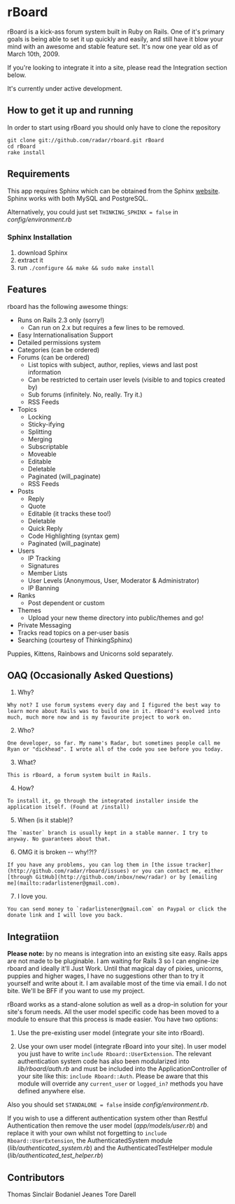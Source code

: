 # rBoard

rBoard is a kick-ass forum system built in Ruby on Rails. One of it's primary goals is being able to set it up quickly and easily, and still have it blow your mind with an awesome and stable feature set. It's now one year old as of March 10th, 2009.

If you're looking to integrate it into a site, please read the Integration section below.

It's currently under active development.

## How to get it up and running

In order to start using rBoard you should only have to clone the repository

    git clone git://github.com/radar/rboard.git rBoard
    cd rBoard
    rake install
    
## Requirements

This app requires Sphinx which can be obtained from the Sphinx [website](http://sphinxsearch.com). Sphinx works with both MySQL and PostgreSQL. 

Alternatively, you could just set `THINKING_SPHINX = false` in _config/environment.rb_

### Sphinx Installation

  1. download Sphinx
  2. extract it
  3. run `./configure && make && sudo make install` 
  
## Features

rboard has the following awesome things:
  
  * Runs on Rails 2.3 only (sorry!)
    * Can run on 2.x but requires a few lines to be removed.
  * Easy Internationalisation Support
  * Detailed permissions system
  * Categories (can be ordered)
  * Forums (can be ordered)
    * List topics with subject, author, replies, views and last post information
    * Can be restricted to certain user levels (visible to and topics created by)
    * Sub forums (infinitely. No, really. Try it.)
    * RSS Feeds
  * Topics
    * Locking
    * Sticky-ifying
    * Splitting
    * Merging
    * Subscriptable
    * Moveable
    * Editable
    * Deletable
    * Paginated (will_paginate)
    * RSS Feeds
  * Posts
    * Reply
    * Quote
    * Editable (it tracks these too!)
    * Deletable
    * Quick Reply
    * Code Highlighting (syntax gem)
    * Paginated (will_paginate)
  * Users
    * IP Tracking
    * Signatures
    * Member Lists
    * User Levels (Anonymous, User, Moderator & Administrator)
    * IP Banning
  * Ranks
    * Post dependent or custom
  * Themes
    * Upload your new theme directory into public/themes and go!
  * Private Messaging
  * Tracks read topics on a per-user basis
  * Searching (courtesy of ThinkingSphinx)

  
Puppies, Kittens, Rainbows and Unicorns sold separately. 

## OAQ (Occasionally Asked Questions)

  1. Why?

    Why not? I use forum systems every day and I figured the best way to learn more about Rails was to build one in it. rBoard's evolved into much, much more now and is my favourite project to work on.

  2. Who?

    One developer, so far. My name's Radar, but sometimes people call me Ryan or "dickhead". I wrote all of the code you see before you today.

  3. What?

    This is rBoard, a forum system built in Rails.

  4. How?

    To install it, go through the integrated installer inside the application itself. (Found at /install)

  5. When (is it stable)?

    The `master` branch is usually kept in a stable manner. I try to anyway. No guarantees about that.

  6. OMG it is broken -- why!?!?

    If you have any problems, you can log them in [the issue tracker](http://github.com/radar/rboard/issues) or you can contact me, either [through GitHub](http://github.com/inbox/new/radar) or by [emailing me](mailto:radarlistener@gmail.com).

  7. I love you.

    You can send money to `radarlistener@gmail.com` on Paypal or click the donate link and I will love you back.

## Integratiion

**Please note:** by no means is integration into an existing site easy. Rails apps are not made to be pluginable. I am waiting for Rails 3 so I can engine-ize rboard and ideally it'll Just Work. Until that magical day of pixies, unicorns, puppies and higher wages, I have no suggestions other than to try it yourself and write about it. I am available most of the time via email. I do not bite. We'll be BFF if you want to use my project.

rBoard works as a stand-alone solution as well as a drop-in solution for your site's forum needs. All the user model specific code has been moved to a module to ensure that this process is made easier. You have two options:

  1. Use the pre-existing user model (integrate your site into rBoard). 
  
  2. Use your own user model (integrate rBoard into your site). In user model you just have to write `include Rboard::UserExtension`. The relevant authentication system code has also been modularized into *lib/rboard/auth.rb* and must be included into the ApplicationController of your site like this: `include Rboard::Auth`. Please be aware that this module will override any `current_user` or `logged_in?` methods you have defined anywhere else. 
  
Also you should set `STANDALONE = false` inside _config/environment.rb_.
  
If you wish to use a different authentication system other than Restful Authentication then remove the user model (*app/models/user.rb*) and replace it with your own whilst not forgetting to `include Rboard::UserExtension`, the AuthenticatedSystem module (*lib/authenticated_system.rb*) and the AuthenticatedTestHelper module (*lib/authenticated_test_helper.rb*)
  
## Contributors
  
  Thomas Sinclair
  Bodaniel Jeanes
  Tore Darell
